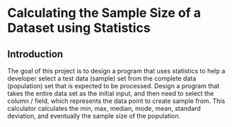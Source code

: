# Calculating the Sample Size of a Dataset using Statistics

## Introduction

The goal of this project is to design a program that uses statistics to help a developer select a test data (sample) set from the complete data (population) set that is expected to be processed. Design a program that takes the entire data set as the initial input, and then need to select the column / field, which represents the data point to create sample from. This calculator calculates the min, max, median, mode, mean, standard deviation, and eventually the sample size of the population.
